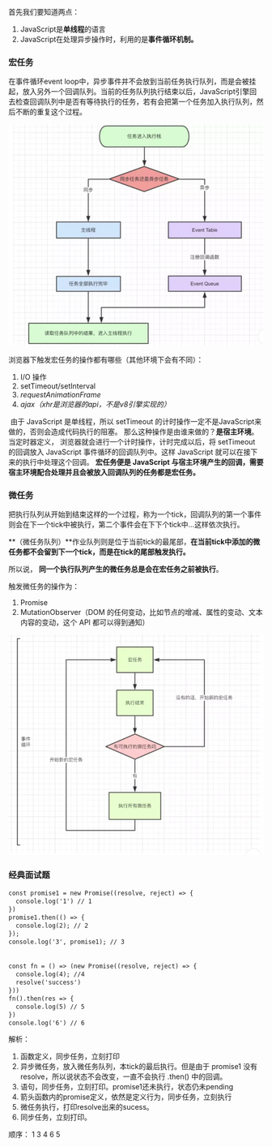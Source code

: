 首先我们要知道两点：

1. JavaScript是**单线程**的语言
2. JavaScript在处理异步操作时，利用的是**事件循环机制。**

### **宏任务**

在事件循环event loop中，异步事件并不会放到当前任务执行队列，而是会被挂起，放入另外一个回调队列。当前的任务队列执行结束以后，JavaScript引擎回去检查回调队列中是否有等待执行的任务，若有会把第一个任务加入执行队列，然后不断的重复这个过程。

![](../../笔记图片\宏任务.png)

浏览器下触发宏任务的操作都有哪些（其他环境下会有不同）：

1. I/O 操作
2. setTimeout/setInterval
3. *requestAnimationFrame* 
4. *ajax（xhr是浏览器的api，不是v8引擎实现的）*



​	由于 JavaScript 是单线程，所以 setTimeout 的计时操作一定不是JavaScript来做的，否则会造成代码执行的阻塞。   	那么这种操作是由谁来做的？**是宿主环境**。当定时器定义， 浏览器就会进行一个计时操作，计时完成以后，将 setTimeout 的回调放入 JavaScript 事件循环的回调队列中。这样 JavaScript 就可以在接下来的执行中处理这个回调。
   **宏任务便是 JavaScript 与宿主环境产生的回调，需要宿主环境配合处理并且会被放入回调队列的任务都是宏任务。**

### **微任务**   

把执行队列从开始到结束这样的一个过程，称为一个tick，回调队列的第一个事件则会在下一个tick中被执行，第二个事件会在下下个tick中...这样依次执行。   

**（微任务队列）**作业队列则是位于当前tick的最尾部，**在当前tick中添加的微任务都不会留到下一个tick，而是在tick的尾部触发执行。**  

所以说， **同一个执行队列产生的微任务总是会在宏任务之前被执行**。

触发微任务的操作为：

1. Promise
2. MutationObserver（DOM 的任何变动，比如节点的增减、属性的变动、文本内容的变动，这个 API 都可以得到通知）

![](../../笔记图片\微任务.png)

### **经典面试题**

```
const promise1 = new Promise((resolve, reject) => {
  console.log('1') // 1
})
promise1.then(() => {
  console.log(2); // 2
});
console.log('3', promise1); // 3


const fn = () => (new Promise((resolve, reject) => {
  console.log(4); //4
  resolve('success')
}))
fn().then(res => {
  console.log(5) // 5
})
console.log('6') // 6
```

解析：

1. 函数定义，同步任务，立刻打印
2. 异步微任务，放入微任务队列，本tick的最后执行。但是由于 promise1 没有resolve，所以说状态不会改变，一直不会执行 .then() 中的回调。
3. 语句，同步任务，立刻打印。promise1还未执行，状态仍未pending
4. 箭头函数内的promise定义，依然是定义行为，同步任务，立刻执行
5. 微任务执行，打印resolve出来的sucess。
6. 同步任务，立刻打印。

顺序： 1 3 4 6  5